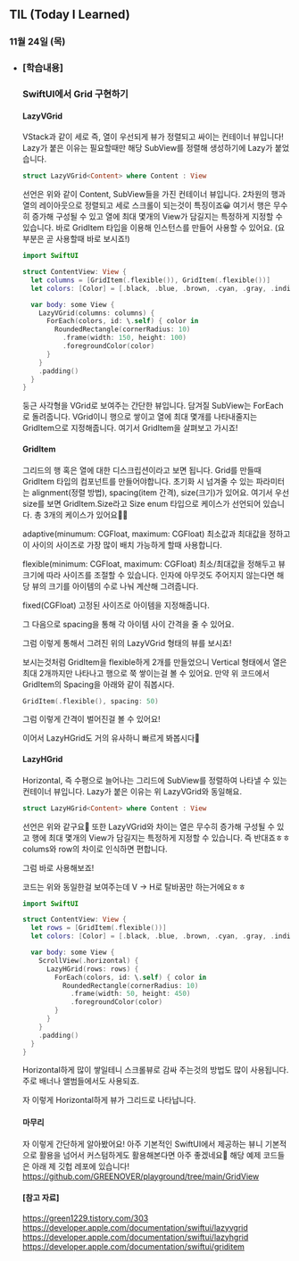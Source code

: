 ## TIL (Today I Learned)

### 11월 24일 (목)   

- ### [학습내용] 
  ### SwiftUI에서 Grid 구현하기
    #### LazyVGrid

    VStack과 같이 세로 즉, 열이 우선되게 뷰가 정렬되고 싸이는 컨테이너 뷰입니다!   
    Lazy가 붙은 이유는 필요할때만 해당 SubView를 정렬해 생성하기에 Lazy가 붙었습니다.
    ```swift
    struct LazyVGrid<Content> where Content : View
    ```
    선언은 위와 같이 Content, SubView들을 가진 컨테이너 뷰입니다.
    2차원의 행과열의 레이아웃으로 정렬되고 세로 스크롤이 되는것이 특징이죠😀
    여기서 행은 무수히 증가해 구성될 수 있고 열에 최대 몇개의 View가 담길지는 특정하게 지정할 수 있습니다.
    바로 GridItem 타입을 이용해 인스턴스를 만들어 사용할 수 있어요.
    (요 부분은 곧 사용할때 바로 보시죠!)
    ```swift
    import SwiftUI

    struct ContentView: View {
      let columns = [GridItem(.flexible()), GridItem(.flexible())]
      let colors: [Color] = [.black, .blue, .brown, .cyan, .gray, .indigo, .mint, .yellow, .orange, .purple]

      var body: some View {
        LazyVGrid(columns: columns) {
          ForEach(colors, id: \.self) { color in
            RoundedRectangle(cornerRadius: 10)
              .frame(width: 150, height: 100)
              .foregroundColor(color)
          }
        }
        .padding()
      }
    }
    ```
    둥근 사각형을 VGrid로 보여주는 간단한 뷰입니다.
    담겨질 SubView는 ForEach로 돌려줍니다.
    VGrid이니 행으로 쌓이고 열에 최대 몇개를 나타내줄지는 GridItem으로 지정해줍니다.
    여기서 GridItem을 살펴보고 가시죠!

    #### GridItem

    그리드의 행 혹은 열에 대한 디스크립션이라고 보면 됩니다.
    Grid를 만들때 GridItem 타입의 컴포넌트를 만들어야합니다.
    초기화 시 넘겨줄 수 있는 파라미터는 alignment(정렬 방법), spacing(item 간격), size(크기)가 있어요.
    여기서 우선 size를 보면 GridItem.Size라고 Size enum 타입으로 케이스가 선언되어 있습니다.
    총 3개의 케이스가 있어요🙋🏻

    adaptive(minumum: CGFloat, maximum: CGFloat)
    최소값과 최대값을 정하고 이 사이의 사이즈로 가장 많이 배치 가능하게 할때 사용합니다.

    flexible(minimum: CGFloat, maximum: CGFloat)
    최소/최대값을 정해두고 뷰 크기에 따라 사이즈를 조절할 수 있습니다.
    인자에 아무것도 주어지지 않는다면 해당 뷰의 크기를 아이템의 수로 나눠 계산해 그려줍니다.

    fixed(CGFloat)
    고정된 사이즈로 아이템을 지정해줍니다.

    그 다음으로 spacing을 통해 각 아이템 사이 간격을 줄 수 있어요.

    그럼 이렇게 통해서 그려진 위의 LazyVGrid 형태의 뷰를 보시죠!

    보시는것처럼 GridItem을 flexible하게 2개를 만들었으니 Vertical 형태에서 열은 최대 2개까지만 나타나고 행으로 쭉 쌓이는걸 볼 수 있어요.
    만약 위 코드에서 GridItem의 Spacing을 아래와 같이 줘봅시다.
    ```swift
    GridItem(.flexible(), spacing: 50)
    ```

    그럼 이렇게 간격이 벌어진걸 볼 수 있어요!

    이어서 LazyHGrid도 거의 유사하니 빠르게 봐봅시다🙌

    #### LazyHGrid

    Horizontal, 즉 수평으로 늘어나는 그리드에 SubView를 정렬하여 나타낼 수 있는 컨테이너 뷰입니다.
    Lazy가 붙은 이유는 위 LazyVGrid와 동일해요.
    ```swift
    struct LazyHGrid<Content> where Content : View
    ```
    선언은 위와 같구요🥸
    또한 LazyVGrid와 차이는 열은 무수히 증가해 구성될 수 있고 행에 최대 몇개의 View가 담길지는 특정하게 지정할 수 있습니다.
    즉 반대죠ㅎㅎ
    colums와 row의 차이로 인식하면 편합니다.

    그럼 바로 사용해보죠!

    코드는 위와 동일한걸 보여주는데 V -> H로 탈바꿈만 하는거에요ㅎㅎ
    ```swift
    import SwiftUI

    struct ContentView: View {
      let rows = [GridItem(.flexible())]
      let colors: [Color] = [.black, .blue, .brown, .cyan, .gray, .indigo, .mint, .yellow, .orange, .purple]

      var body: some View {
        ScrollView(.horizontal) {
          LazyHGrid(rows: rows) {
            ForEach(colors, id: \.self) { color in
              RoundedRectangle(cornerRadius: 10)
                .frame(width: 50, height: 450)
                .foregroundColor(color)
            }
          }
        }
        .padding()
      }
    }
    ```
    Horizontal하게 많이 쌓일테니 스크롤뷰로 감싸 주는것의 방법도 많이 사용됩니다.
    주로 배너나 앨범들에서도 사용되죠.

    자 이렇게 Horizontal하게 뷰가 그리드로 나타납니다.

    #### 마무리

    자 이렇게 간단하게 알아봤어요!
    아주 기본적인 SwiftUI에서 제공하는 뷰니 기본적으로 활용을 넘어서 커스텀하게도 활용해본다면 아주 좋겠네요🙌
    해당 예제 코드들은 아래 제 깃헙 레포에 있습니다!
    https://github.com/GREENOVER/playground/tree/main/GridView
    
    #### [참고 자료]

   https://green1229.tistory.com/303 https://developer.apple.com/documentation/swiftui/lazyvgrid https://developer.apple.com/documentation/swiftui/lazyhgrid https://developer.apple.com/documentation/swiftui/griditem
